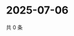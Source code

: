 # 2025-07-06

共 0 条

<!-- BEGIN ZHIHUVIDEO -->
<!-- 最后更新时间 Sun Jul 06 2025 09:02:26 GMT+0800 (China Standard Time) -->

<!-- END ZHIHUVIDEO -->
